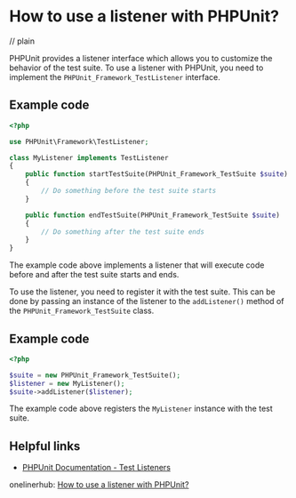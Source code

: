 # How to use a listener with PHPUnit?
// plain

PHPUnit provides a listener interface which allows you to customize the behavior of the test suite. To use a listener with PHPUnit, you need to implement the `PHPUnit_Framework_TestListener` interface.

## Example code

```php
<?php

use PHPUnit\Framework\TestListener;

class MyListener implements TestListener
{
    public function startTestSuite(PHPUnit_Framework_TestSuite $suite)
    {
        // Do something before the test suite starts
    }

    public function endTestSuite(PHPUnit_Framework_TestSuite $suite)
    {
        // Do something after the test suite ends
    }
}
```

The example code above implements a listener that will execute code before and after the test suite starts and ends.

To use the listener, you need to register it with the test suite. This can be done by passing an instance of the listener to the `addListener()` method of the `PHPUnit_Framework_TestSuite` class.

## Example code

```php
<?php

$suite = new PHPUnit_Framework_TestSuite();
$listener = new MyListener();
$suite->addListener($listener);
```

The example code above registers the `MyListener` instance with the test suite.

## Helpful links

- [PHPUnit Documentation - Test Listeners](https://phpunit.readthedocs.io/en/latest/writing-tests-for-phpunit.html#test-listeners)

onelinerhub: [How to use a listener with PHPUnit?](https://onelinerhub.com/phpunit/how-to-use-a-listener-with-phpunit)